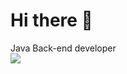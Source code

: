 <h1>Hi there 👋</h1>
Java Back-end developer<br>

<img src="https://github-readme-stats.vercel.app/api?username=uniloftsky&theme=jolly&show_icons=true&hide=stars,contribs,prs&custom_title=My GitHub stats&border_radius=0"/>
